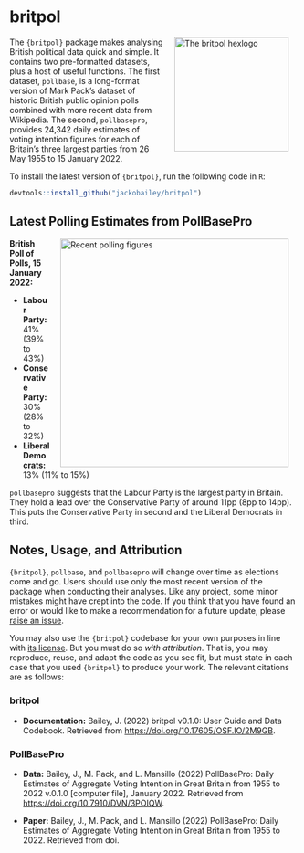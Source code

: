 
<!-- README.md is generated from README.Rmd. Please edit that file -->

# britpol

<img src="https://raw.githubusercontent.com/jackobailey/britpol/master/documentation/_assets/hex.png" alt="The britpol hexlogo" align="right" width="200" style="padding: 0 15px; float: right;"/>

The `{britpol}` package makes analysing British political data quick and
simple. It contains two pre-formatted datasets, plus a host of useful
functions. The first dataset, `pollbase`, is a long-format version of
Mark Pack’s dataset of historic British public opinion polls combined
with more recent data from Wikipedia. The second, `pollbasepro`,
provides 24,342 daily estimates of voting intention figures for each of
Britain’s three largest parties from 26 May 1955 to 15 January 2022.

To install the latest version of `{britpol}`, run the following code in
`R`:

``` r
devtools::install_github("jackobailey/britpol")
```

## Latest Polling Estimates from PollBasePro

<img src="https://raw.githubusercontent.com/jackobailey/britpol/master/documentation/_assets/timeplot_gh.png" alt="Recent polling figures" align="right" width="400" style="padding: 0 15px; float: right;"/>

**British Poll of Polls, 15 January 2022:**

-   **Labour Party:** 41% (39% to 43%)
-   **Conservative Party:** 30% (28% to 32%)
-   **Liberal Democrats:** 13% (11% to 15%)

`pollbasepro` suggests that the Labour Party is the largest party in
Britain. They hold a lead over the Conservative Party of around 11pp
(8pp to 14pp). This puts the Conservative Party in second and the
Liberal Democrats in third.

## Notes, Usage, and Attribution

`{britpol}`, `pollbase`, and `pollbasepro` will change over time as
elections come and go. Users should use only the most recent version of
the package when conducting their analyses. Like any project, some minor
mistakes might have crept into the code. If you think that you have
found an error or would like to make a recommendation for a future
update, please [raise an
issue](https://github.com/jackobailey/britpol/issues).

You may also use the `{britpol}` codebase for your own purposes in line
with [its
license](https://github.com/jackobailey/britpol/blob/master/LICENSE.md).
But you must do so *with attribution*. That is, you may reproduce,
reuse, and adapt the code as you see fit, but must state in each case
that you used `{britpol}` to produce your work. The relevant citations
are as follows:

### britpol

-   **Documentation:** Bailey, J. (2022) britpol v0.1.0: User Guide and
    Data Codebook. Retrieved from
    <https://doi.org/10.17605/OSF.IO/2M9GB>.

### PollBasePro

-   **Data:** Bailey, J., M. Pack, and L. Mansillo (2022) PollBasePro:
    Daily Estimates of Aggregate Voting Intention in Great Britain from
    1955 to 2022 v.0.1.0 \[computer file\], January 2022. Retrieved from
    <https://doi.org/10.7910/DVN/3POIQW>.

-   **Paper:** Bailey, J., M. Pack, and L. Mansillo (2022) PollBasePro:
    Daily Estimates of Aggregate Voting Intention in Great Britain from
    1955 to 2022. Retrieved from doi.
